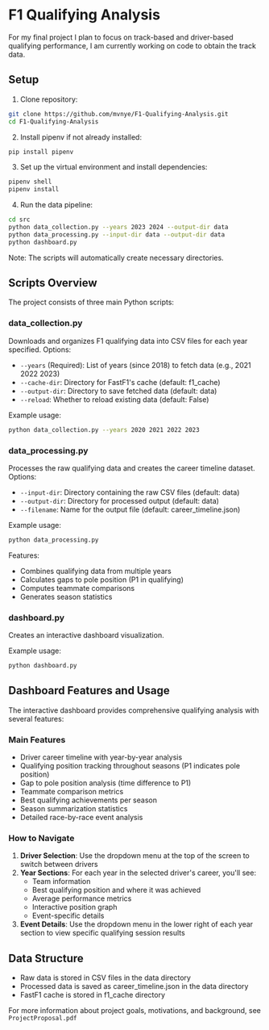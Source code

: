 # F1 Qualifying Analysis
For my final project I plan to focus on track-based and driver-based qualifying performance, I am currently working on code to obtain the track data.

## Setup
1. Clone repository:
```bash
git clone https://github.com/mvnye/F1-Qualifying-Analysis.git
cd F1-Qualifying-Analysis
```

2. Install pipenv if not already installed:
```bash
pip install pipenv
```

3. Set up the virtual environment and install dependencies:
```bash
pipenv shell
pipenv install
```

4. Run the data pipeline:
```bash
cd src
python data_collection.py --years 2023 2024 --output-dir data
python data_processing.py --input-dir data --output-dir data
python dashboard.py
```

Note: The scripts will automatically create necessary directories.

## Scripts Overview
The project consists of three main Python scripts:

### data_collection.py
Downloads and organizes F1 qualifying data into CSV files for each year specified. Options:
- `--years` (Required): List of years (since 2018) to fetch data (e.g., 2021 2022 2023)
- `--cache-dir`: Directory for FastF1's cache (default: f1_cache)
- `--output-dir`: Directory to save fetched data (default: data)
- `--reload`: Whether to reload existing data (default: False)

Example usage:
```bash
python data_collection.py --years 2020 2021 2022 2023
```

### data_processing.py
Processes the raw qualifying data and creates the career timeline dataset. Options:
- `--input-dir`: Directory containing the raw CSV files (default: data)
- `--output-dir`: Directory for processed output (default: data)
- `--filename`: Name for the output file (default: career_timeline.json)

Example usage:
```bash
python data_processing.py 
```

Features:
- Combines qualifying data from multiple years
- Calculates gaps to pole position (P1 in qualifying)
- Computes teammate comparisons
- Generates season statistics

### dashboard.py
Creates an interactive dashboard visualization.

Example usage:
```bash
python dashboard.py 
```

## Dashboard Features and Usage
The interactive dashboard provides comprehensive qualifying analysis with several features:

### Main Features
- Driver career timeline with year-by-year analysis
- Qualifying position tracking throughout seasons (P1 indicates pole position)
- Gap to pole position analysis (time difference to P1)
- Teammate comparison metrics
- Best qualifying achievements per season
- Season summarization statistics
- Detailed race-by-race event analysis

### How to Navigate
1. **Driver Selection**: Use the dropdown menu at the top of the screen to switch between drivers
2. **Year Sections**: For each year in the selected driver's career, you'll see:
   - Team information
   - Best qualifying position and where it was achieved
   - Average performance metrics
   - Interactive position graph
   - Event-specific details
3. **Event Details**: Use the dropdown menu in the lower right of each year section to view specific qualifying session results

## Data Structure
- Raw data is stored in CSV files in the data directory
- Processed data is saved as career_timeline.json in the data directory
- FastF1 cache is stored in f1_cache directory

For more information about project goals, motivations, and background, see `ProjectProposal.pdf`
